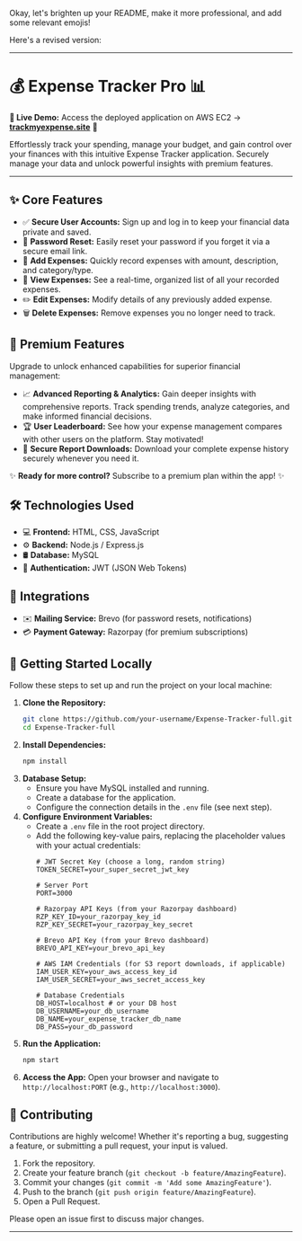 Okay, let's brighten up your README, make it more professional, and add some relevant emojis!

Here's a revised version:

---

# 💰 Expense Tracker Pro 📊

**🚀 Live Demo:** Access the deployed application on AWS EC2 -> [**trackmyexpense.site**](https://trackmyexpense.site/) 🚀

Effortlessly track your spending, manage your budget, and gain control over your finances with this intuitive Expense Tracker application. Securely manage your data and unlock powerful insights with premium features.

---

## ✨ Core Features

*   ✅ **Secure User Accounts:** Sign up and log in to keep your financial data private and saved.
*   🔑 **Password Reset:** Easily reset your password if you forget it via a secure email link.
*   💸 **Add Expenses:** Quickly record expenses with amount, description, and category/type.
*   📄 **View Expenses:** See a real-time, organized list of all your recorded expenses.
*   ✏️ **Edit Expenses:** Modify details of any previously added expense.
*   🗑️ **Delete Expenses:** Remove expenses you no longer need to track.

## 💎 Premium Features

Upgrade to unlock enhanced capabilities for superior financial management:

*   📈 **Advanced Reporting & Analytics:** Gain deeper insights with comprehensive reports. Track spending trends, analyze categories, and make informed financial decisions.
*   🏆 **User Leaderboard:** See how your expense management compares with other users on the platform. Stay motivated!
*   💾 **Secure Report Downloads:** Download your complete expense history securely whenever you need it.

✨ **Ready for more control?** Subscribe to a premium plan within the app! ✨

## 🛠️ Technologies Used

*   💻 **Frontend:** HTML, CSS, JavaScript
*   ⚙️ **Backend:** Node.js / Express.js
*   🛢️ **Database:** MySQL
*   🔑 **Authentication:** JWT (JSON Web Tokens)

## 🔗 Integrations

*   ✉️ **Mailing Service:** Brevo (for password resets, notifications)
*   💳 **Payment Gateway:** Razorpay (for premium subscriptions)

## 🚀 Getting Started Locally

Follow these steps to set up and run the project on your local machine:

1.  **Clone the Repository:**
    ```bash
    git clone https://github.com/your-username/Expense-Tracker-full.git # Replace with your repo URL if needed
    cd Expense-Tracker-full
    ```
2.  **Install Dependencies:**
    ```bash
    npm install
    ```
3.  **Database Setup:**
    *   Ensure you have MySQL installed and running.
    *   Create a database for the application.
    *   Configure the connection details in the `.env` file (see next step).
4.  **Configure Environment Variables:**
    *   Create a `.env` file in the root project directory.
    *   Add the following key-value pairs, replacing the placeholder values with your actual credentials:
        ```dotenv
        # JWT Secret Key (choose a long, random string)
        TOKEN_SECRET=your_super_secret_jwt_key

        # Server Port
        PORT=3000

        # Razorpay API Keys (from your Razorpay dashboard)
        RZP_KEY_ID=your_razorpay_key_id
        RZP_KEY_SECRET=your_razorpay_key_secret

        # Brevo API Key (from your Brevo dashboard)
        BREVO_API_KEY=your_brevo_api_key

        # AWS IAM Credentials (for S3 report downloads, if applicable)
        IAM_USER_KEY=your_aws_access_key_id
        IAM_USER_SECRET=your_aws_secret_access_key

        # Database Credentials
        DB_HOST=localhost # or your DB host
        DB_USERNAME=your_db_username
        DB_NAME=your_expense_tracker_db_name
        DB_PASS=your_db_password
        ```
5.  **Run the Application:**
    ```bash
    npm start
    ```
6.  **Access the App:** Open your browser and navigate to `http://localhost:PORT` (e.g., `http://localhost:3000`).

## 🤝 Contributing

Contributions are highly welcome! Whether it's reporting a bug, suggesting a feature, or submitting a pull request, your input is valued.

1.  Fork the repository.
2.  Create your feature branch (`git checkout -b feature/AmazingFeature`).
3.  Commit your changes (`git commit -m 'Add some AmazingFeature'`).
4.  Push to the branch (`git push origin feature/AmazingFeature`).
5.  Open a Pull Request.

Please open an issue first to discuss major changes.

---
